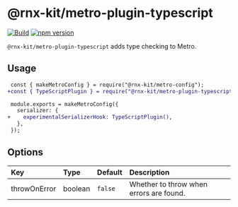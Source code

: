 <!--remove-block start-->

# @rnx-kit/metro-plugin-typescript

[![Build](https://github.com/microsoft/rnx-kit/actions/workflows/build.yml/badge.svg)](https://github.com/microsoft/rnx-kit/actions/workflows/build.yml)
[![npm version](https://img.shields.io/npm/v/@rnx-kit/metro-plugin-typescript)](https://www.npmjs.com/package/@rnx-kit/metro-plugin-typescript)

<!--remove-block end-->

`@rnx-kit/metro-plugin-typescript` adds type checking to Metro.

## Usage

```diff
 const { makeMetroConfig } = require("@rnx-kit/metro-config");
+const { TypeScriptPlugin } = require("@rnx-kit/metro-plugin-typescript");

 module.exports = makeMetroConfig({
   serializer: {
+    experimentalSerializerHook: TypeScriptPlugin(),
   },
 });
```

## Options

| Key            | Type     | Default | Description                              |
| :------------- | :------- | :------ | :--------------------------------------- |
| throwOnError   | boolean  | `false`  | Whether to throw when errors are found. |
